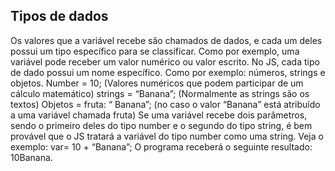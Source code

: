 ## Tipos de dados

Os valores que a variável recebe são chamados de dados, e cada um deles possui um tipo específico para se classificar. Como por exemplo, uma variável pode receber um valor numérico ou valor escrito.
No JS, cada tipo de dado possui um nome específico. Como por exemplo: números, strings e objetos.
Number = 10; (Valores numéricos que podem participar de um cálculo matemático)
strings = “Banana”; (Normalmente as strings são os textos)
Objetos =  fruta: “ Banana”; (no caso o valor “Banana” está atribuído a uma variável chamada fruta)
Se uma variável recebe dois parâmetros, sendo o primeiro deles do tipo number e o segundo do tipo string, é bem provável que o JS tratará a variável do tipo number como uma string. Veja o exemplo:
var= 10 + “Banana”;
O programa receberá o seguinte resultado: 10Banana.
